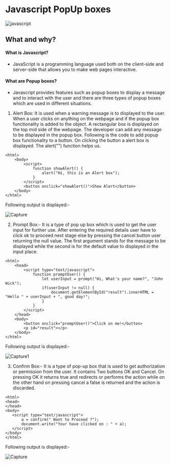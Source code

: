 # Javascript PopUp boxes
![javascript](https://user-images.githubusercontent.com/70684116/140647246-db83c486-a502-4c05-aac5-6d6960183875.png)


## What and why?
#### What is Javascript?
- JavaScript is a programming language used both on the client-side and server-side that allows you to make web pages interactive.
#### What are Popup boxes?
- Javascript provides features such as popup boxes to display a message and to interact with the user and there are three types of popup boxes which are used in different situations.
1. Alert Box: It is used when a warning message is to displayed to the user. When a user clicks on anything on the webpage and if the popup box functionality is added to the object. A rectangular box is displayed on the top mid side of the webpage. The developer can add any message to be displayed in the popup box. Following is the code to add popup box functionality to a button. On clicking the button a alert box is displayed. The alert("") function helps us.
```
<html>
    <body>
        <script>
            function showAlert() {
                alert("Hi, this is an Alert box");
            }
        </script>
        <button onclick="showAlert()">Show Alert</button>
    </body>
</html>

```
Following output is displayed:-

![Capture](https://user-images.githubusercontent.com/70684116/140647510-9f437947-af4a-43e7-b744-17d753ef14ad.PNG)


2. Prompt Box:- It is a type of pop up box which is used to get the user input for further use. After entering the required details user have to click ok to proceed next stage else by pressing the cancel button user returning the null value. The first argument stands for the message to be displayed while the second is for the default value to displayed in the input place.
```
<html>
    <head>
        <script type="text/javascript">
            function promptUser() {
                let userInput = prompt("Hi, What's your name?", "John Wick");
                if(userInput != null) {
                    document.getElementById("result").innerHTML = "Hello " + userInput + ", good day!";
                }
            }
        </script>
    </head>
    <body>
        <button onclick="promptUser()">Click on me!</button>
        <p id="result"></p>
    </body>
</html>
```

Following output is displayed:-


![Capture1](https://user-images.githubusercontent.com/70684116/140647791-a3080f6a-c125-4eb1-bb80-5ab7d8c09a9d.PNG)

  3. Confirm Box:- It is a type of pop-up box that is used to get authorization or permission from the user. It contains Two buttons OK and Cancel. On pressing OK it returns true and redirects or performs the action while on the other hand on pressing cancel a false is returned and the action is discarded.
  
 ```
 <html>
<head>
</head>
<body>
    <script type="text/javascript">
        a = confirm(" Want to Proceed ?");
        document.write("Your have clicked on : " + a);
    </script>
</body>
</html>
 ```
Following output is displayed:-

![Capture](https://user-images.githubusercontent.com/70684116/140647697-fb587628-ea21-4b11-bf15-5569ea6566ea.PNG)



